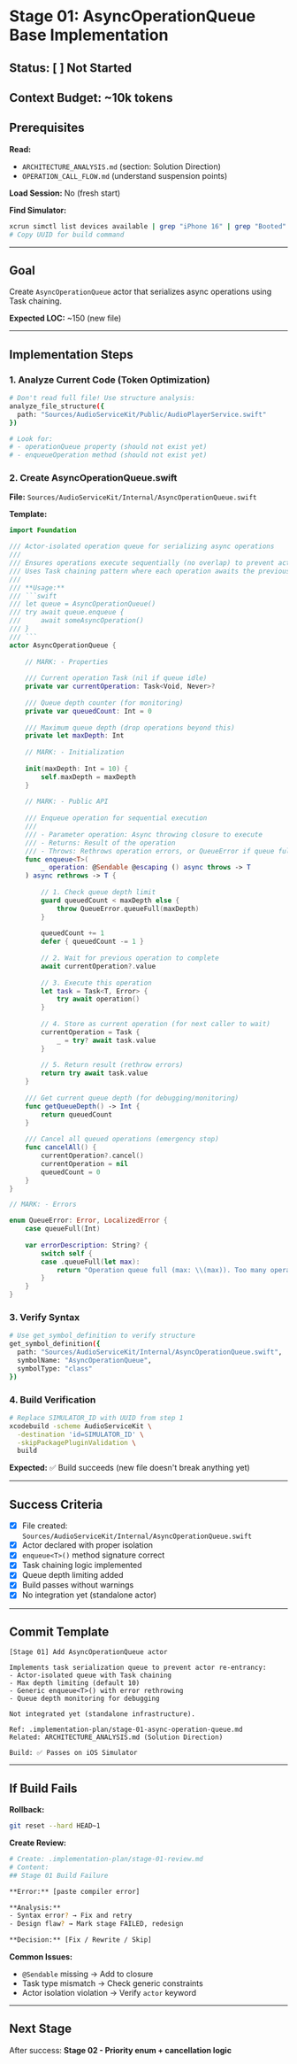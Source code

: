# Stage 01: AsyncOperationQueue Base Implementation

## Status: [ ] Not Started

## Context Budget: ~10k tokens

## Prerequisites

**Read:**
- `ARCHITECTURE_ANALYSIS.md` (section: Solution Direction)
- `OPERATION_CALL_FLOW.md` (understand suspension points)

**Load Session:** No (fresh start)

**Find Simulator:**
```bash
xcrun simctl list devices available | grep "iPhone 16" | grep "Booted" | head -1
# Copy UUID for build command
```

---

## Goal

Create `AsyncOperationQueue` actor that serializes async operations using Task chaining.

**Expected LOC:** ~150 (new file)

---

## Implementation Steps

### 1. Analyze Current Code (Token Optimization)

```bash
# Don't read full file! Use structure analysis:
analyze_file_structure({ 
  path: "Sources/AudioServiceKit/Public/AudioPlayerService.swift" 
})

# Look for:
# - operationQueue property (should not exist yet)
# - enqueueOperation method (should not exist yet)
```

### 2. Create AsyncOperationQueue.swift

**File:** `Sources/AudioServiceKit/Internal/AsyncOperationQueue.swift`

**Template:**
```swift
import Foundation

/// Actor-isolated operation queue for serializing async operations
///
/// Ensures operations execute sequentially (no overlap) to prevent actor re-entrancy issues.
/// Uses Task chaining pattern where each operation awaits the previous one's completion.
///
/// **Usage:**
/// ```swift
/// let queue = AsyncOperationQueue()
/// try await queue.enqueue {
///     await someAsyncOperation()
/// }
/// ```
actor AsyncOperationQueue {
    
    // MARK: - Properties
    
    /// Current operation Task (nil if queue idle)
    private var currentOperation: Task<Void, Never>?
    
    /// Queue depth counter (for monitoring)
    private var queuedCount: Int = 0
    
    /// Maximum queue depth (drop operations beyond this)
    private let maxDepth: Int
    
    // MARK: - Initialization
    
    init(maxDepth: Int = 10) {
        self.maxDepth = maxDepth
    }
    
    // MARK: - Public API
    
    /// Enqueue operation for sequential execution
    ///
    /// - Parameter operation: Async throwing closure to execute
    /// - Returns: Result of the operation
    /// - Throws: Rethrows operation errors, or QueueError if queue full
    func enqueue<T>(
        _ operation: @Sendable @escaping () async throws -> T
    ) async rethrows -> T {
        
        // 1. Check queue depth limit
        guard queuedCount < maxDepth else {
            throw QueueError.queueFull(maxDepth)
        }
        
        queuedCount += 1
        defer { queuedCount -= 1 }
        
        // 2. Wait for previous operation to complete
        await currentOperation?.value
        
        // 3. Execute this operation
        let task = Task<T, Error> {
            try await operation()
        }
        
        // 4. Store as current operation (for next caller to wait)
        currentOperation = Task {
            _ = try? await task.value
        }
        
        // 5. Return result (rethrow errors)
        return try await task.value
    }
    
    /// Get current queue depth (for debugging/monitoring)
    func getQueueDepth() -> Int {
        return queuedCount
    }
    
    /// Cancel all queued operations (emergency stop)
    func cancelAll() {
        currentOperation?.cancel()
        currentOperation = nil
        queuedCount = 0
    }
}

// MARK: - Errors

enum QueueError: Error, LocalizedError {
    case queueFull(Int)
    
    var errorDescription: String? {
        switch self {
        case .queueFull(let max):
            return "Operation queue full (max: \\(max)). Too many operations queued."
        }
    }
}
```

### 3. Verify Syntax

```bash
# Use get_symbol_definition to verify structure
get_symbol_definition({
  path: "Sources/AudioServiceKit/Internal/AsyncOperationQueue.swift",
  symbolName: "AsyncOperationQueue",
  symbolType: "class"
})
```

### 4. Build Verification

```bash
# Replace SIMULATOR_ID with UUID from step 1
xcodebuild -scheme AudioServiceKit \
  -destination 'id=SIMULATOR_ID' \
  -skipPackagePluginValidation \
  build
```

**Expected:** ✅ Build succeeds (new file doesn't break anything yet)

---

## Success Criteria

- [x] File created: `Sources/AudioServiceKit/Internal/AsyncOperationQueue.swift`
- [x] Actor declared with proper isolation
- [x] `enqueue<T>()` method signature correct
- [x] Task chaining logic implemented
- [x] Queue depth limiting added
- [x] Build passes without warnings
- [x] No integration yet (standalone actor)

---

## Commit Template

```
[Stage 01] Add AsyncOperationQueue actor

Implements task serialization queue to prevent actor re-entrancy:
- Actor-isolated queue with Task chaining
- Max depth limiting (default 10)
- Generic enqueue<T>() with error rethrowing
- Queue depth monitoring for debugging

Not integrated yet (standalone infrastructure).

Ref: .implementation-plan/stage-01-async-operation-queue.md
Related: ARCHITECTURE_ANALYSIS.md (Solution Direction)

Build: ✅ Passes on iOS Simulator
```

---

## If Build Fails

**Rollback:**
```bash
git reset --hard HEAD~1
```

**Create Review:**
```bash
# Create: .implementation-plan/stage-01-review.md
# Content:
## Stage 01 Build Failure

**Error:** [paste compiler error]

**Analysis:**
- Syntax error? → Fix and retry
- Design flaw? → Mark stage FAILED, redesign

**Decision:** [Fix / Rewrite / Skip]
```

**Common Issues:**
- `@Sendable` missing → Add to closure
- Task type mismatch → Check generic constraints
- Actor isolation violation → Verify `actor` keyword

---

## Next Stage

After success: **Stage 02 - Priority enum + cancellation logic**
